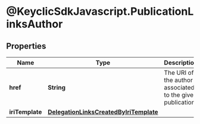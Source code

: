 # @KeyclicSdkJavascript.PublicationLinksAuthor

## Properties
Name | Type | Description | Notes
------------ | ------------- | ------------- | -------------
**href** | **String** | The URI of the author associated to the given publication. | [optional] 
**iriTemplate** | [**DelegationLinksCreatedByIriTemplate**](DelegationLinksCreatedByIriTemplate.md) |  | [optional] 


